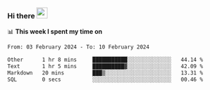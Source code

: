 ### Hi there <a href="https://www.gautamkrishnar.com/"><img src="https://media.giphy.com/media/hvRJCLFzcasrR4ia7z/giphy.gif" width="25px"></a>

📊 **This week I spent my time on**

<!--START_SECTION:waka-->

```txt
From: 03 February 2024 - To: 10 February 2024

Other      1 hr 8 mins     ███████████░░░░░░░░░░░░░░   44.14 %
Text       1 hr 5 mins     ██████████▓░░░░░░░░░░░░░░   42.09 %
Markdown   20 mins         ███▒░░░░░░░░░░░░░░░░░░░░░   13.31 %
SQL        0 secs          ░░░░░░░░░░░░░░░░░░░░░░░░░   00.46 %
```

<!--END_SECTION:waka-->
